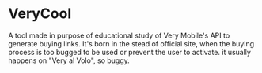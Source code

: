 # VeryCool
A tool made in purpose of educational study of Very Mobile's API to generate buying links.
It's born in the stead of official site, when the buying process is too bugged to be used or prevent the user to activate.
it usually happens on "Very al Volo", so buggy.